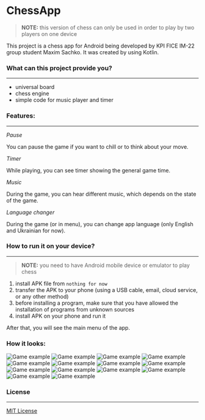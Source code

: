 # ChessApp
> **NOTE:** this version of chess can only be used in order to play by two players on one device

This project is a chess app for Android being developed by KPI FICE IM-22 group student Maxim Sachko. It was created by using Kotlin.

### What can this project provide you?
<hr>

* universal board
* chess engine
* simple code for music player and timer

### Features:
<hr>

_Pause_

You can pause the game if you want to chill or to think about your move.

_Timer_

While playing, you can see timer showing the general game time.

_Music_

During the game, you can hear different music, which depends on the state of the game.

_Language changer_

During the game (or in menu), you can change app language (only English and Ukrainian for now).

### How to run it on your device?
<hr>

> **NOTE:** you need to have Android mobile device or emulator to play chess
1. install APK file from ```nothing for now```
2. transfer the APK to your phone (using a USB cable, email, cloud service, or any other method)
3. before installing a program, make sure that you have allowed the installation of programs from unknown sources
4. install APK on your phone and run it

After that, you will see the main menu of the app.

### How it looks:

![Game example](app_images/example_1.png)
![Game example](app_images/example_2.png)
![Game example](app_images/example_3.png)
![Game example](app_images/example_4.png)
![Game example](app_images/example_5.png)
![Game example](app_images/example_6.png)
![Game example](app_images/example_7.png)
![Game example](app_images/example_8.png)
![Game example](app_images/example_9.png)
![Game example](app_images/example_10.png)
![Game example](app_images/example_11.png)
![Game example](app_images/example_12.png)
![Game example](app_images/example_13.png)
![Game example](app_images/example_14.png)

### License
<hr>

[MIT License](LICENSE)